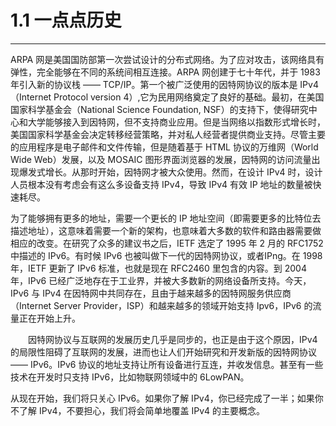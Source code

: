 # 1.1 一点点历史
-----------

ARPA 网是美国国防部第一次尝试设计的分布式网络。为了应对攻击，该网络具有弹性，完全能够在不同的系统间相互连接。ARPA 网创建于七十年代，并于 1983 年引入新的协议栈 —— TCP/IP。第一个被广泛使用的因特网协议的版本是 IPv4（Internet Protocol version 4）,它为民用网络奠定了良好的基础。最初，在美国国家科学基金会（National Science Foundation, NSF）的支持下，使得研究中心和大学能够接入到因特网，但不支持商业应用。但是当网络以指数形式增长时，美国国家科学基金会决定转移经营策略，并对私人经营者提供商业支持。尽管主要的应用程序是电子邮件和文件传输，但是随着基于 HTML 协议的万维网（World Wide Web）发展，以及 MOSAIC 图形界面浏览器的发展，因特网的访问流量出现爆发式增长。从那时开始，因特网才被大众使用。然而，在设计 IPv4 时，设计人员根本没有考虑会有这么多设备支持 IPv4，导致 IPv4 有效 IP 地址的数量被快速耗尽。

为了能够拥有更多的地址，需要一个更长的 IP 地址空间（即需要更多的比特位去描述地址），这意味着需要一个新的架构，也意味着大多数的软件和路由器需要做相应的改变。在研究了众多的建议书之后，IETF 选定了 1995 年 2 月的 RFC1752 中描述的 IPv6。有时候 IPv6 也被叫做下一代的因特网协议，或者IPng。在 1998 年，IETF 更新了 IPv6 标准，也就是现在 RFC2460 里包含的内容。到 2004 年，IPv6 已经广泛地存在于工业界，并被大多数新的网络设备所支持。今天，IPv6 与 IPv4 在因特网中共同存在，且由于越来越多的因特网服务供应商（Internet Server Provider，ISP）和越来越多的领域开始支持 Ipv6，IPv6 的流量正在开始上升。

　　因特网协议与互联网的发展历史几乎是同步的，也正是由于这个原因，IPv4 的局限性阻碍了互联网的发展，进而也让人们开始研究和开发新版的因特网协议 —— IPv6。IPv6 协议的地址支持让所有设备进行互连，并收发信息。甚至有一些技术在开发时只支持 IPv6，比如物联网领域中的 6LowPAN。

从现在开始，我们将只关心 IPv6。如果你了解 IPv4，你已经完成了一半；如果你不了解 IPv4，不要担心，我们将会简单地覆盖 IPv4 的主要概念。
